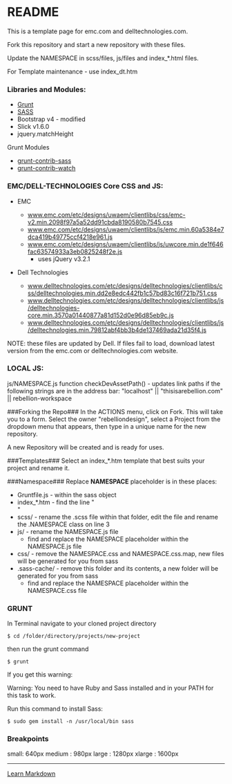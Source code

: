 # README #

This is a template page for emc.com and delltechnologies.com.

Fork this repository and start a new repository with these files.

Update the NAMESPACE in scss/files, js/files and index_*.html files.

For Template maintenance - use index_dt.htm



### Libraries and Modules: ###

* [Grunt](https://gruntjs.com/)
* [SASS](http://sass-lang.com/)
* Bootstrap v4 - modified 
* Slick v1.6.0
* jquery.matchHeight


Grunt Modules

* [grunt-contrib-sass](https://github.com/gruntjs/grunt-contrib-sass/)
* [grunt-contrib-watch](https://github.com/gruntjs/grunt-contrib-watch/)


### EMC/DELL-TECHNOLOGIES Core CSS and JS: ###

* EMC
	* www.emc.com/etc/designs/uwaem/clientlibs/css/emc-v2.min.2098f97a5a52dd91cbda8190580b7545.css
	* www.emc.com/etc/designs/uwaem/clientlibs/js/emc.min.60a5384e7dca419b49775ccf4218e961.js
	* www.emc.com/etc/designs/uwaem/clientlibs/js/uwcore.min.de1f646fac63574933a3eb0825248f2e.js
		* uses jQuery v3.2.1

* Dell Technologies 
	* www.delltechnologies.com/etc/designs/delltechnologies/clientlibs/css/delltechnologies.min.dd2e8edc442fb1c57bd83c16f721b751.css
	* www.delltechnologies.com/etc/designs/delltechnologies/clientlibs/js/delltechnologies-core.min.3570a01440877a81d152d0e96d85eb9c.js
	* www.delltechnologies.com/etc/designs/delltechnologies/clientlibs/js/delltechnologies.min.79812abf4bb3b4de137469ada21d35f4.js

NOTE: these files are updated by Dell. If files fail to load, download latest version from the emc.com or delltechnologies.com website.


### LOCAL JS: ###
js/NAMESPACE.js
function checkDevAssetPath() - updates link paths if the following strings are in the address bar: "localhost" || "thisisarebellion.com" || rebellion-workspace


###Forking the Repo###
In the ACTIONS menu, click on Fork. This will take you to a form. Select the owner "rebelliondesign", select a Project from the dropdown menu that appears, then type in a unique name for the new repository.

A new Repository will be created and is ready for uses.


###Templates###
Select an index_*.htm template that best suits your project and rename it. 


###Namespace###
Replace **NAMESPACE** placeholder is in these places:

* Gruntfile.js - within the sass object
* index_*.htm - find the line "<div class="NAMESPACE">"
* scss/ - rename the .scss file within that folder, edit the file and rename the .NAMESPACE class on line 3
* js/ - rename the NAMESPACE.js file
	* find and replace the NAMESPACE placeholder within the NAMESPACE.js file
* css/ - remove the NAMESPACE.css and NAMESPACE.css.map, new files will be generated for you from sass
* .sass-cache/ - remove this folder and its contents, a new folder will be generated for you from sass
    * find and replace the NAMESPACE placeholder within the NAMESPACE.css file

### GRUNT ###
In Terminal navigate to your cloned project directory
~~~
$ cd /folder/directory/projects/new-project
~~~

then run the grunt command
~~~
$ grunt
~~~

If you get this warning:

Warning: 
You need to have Ruby and Sass installed and in your PATH for this task to work.

Run this command to install Sass:

~~~
$ sudo gem install -n /usr/local/bin sass
~~~


### Breakpoints ###

small: 640px
medium : 980px
large : 1280px
xlarge : 1600px


* * *

[Learn Markdown](https://bitbucket.org/tutorials/markdowndemo)